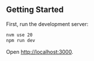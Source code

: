 ## Getting Started

First, run the development server:

```bash
nvm use 20
npm run dev
```

Open [http://localhost:3000](http://localhost:3000).
